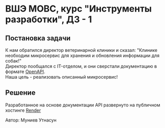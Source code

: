 # ВШЭ МОВС, курс "Инструменты разработки", ДЗ - 1
## Постановка задачи

К нам обратился директор ветеринарной клиники и сказал:
"Клинике необходим микросервис для хранения и обновления информации для собак!" \
Директор пообщался с IT-отделом, и они сверстали документацию в формате [OpenAPI](https://drive.google.com/file/d/1qtHEGCl2gpLxOR7CJPOC40tHp4hwYL5_/view). \
Наша цель - реализовать описанный микросервис!

## Решение
Разработанное на основе документации API развернуто на публичном хостинге [Render](https://utnasun-fastapi-hw.onrender.com)


Автор: Муниев Утнасун
